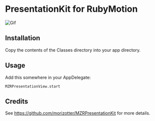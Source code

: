 # PresentationKit for RubyMotion

![Gif](https://github.com/morizotter/MZRPresentationKit/blob/master/presentation.gif)

## Installation

Copy the contents of the Classes directory into your app directory.

## Usage

Add this somewhere in your AppDelegate:

```
MZRPresentationView.start
```

## Credits

See https://github.com/morizotter/MZRPresentationKit for more details.


